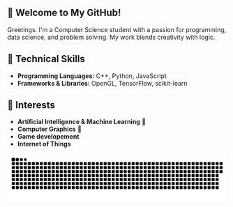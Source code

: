 ## 🌙 Welcome to My GitHub!

Greetings. I'm a Computer Science student with a passion for programming, data science, and problem solving. My work blends creativity with logic.

## 🚀 Technical Skills
- **Programming Languages:** C++, Python, JavaScript
- **Frameworks & Libraries:** OpenGL, TensorFlow, scikit-learn

## 🌟 Interests
- **Artificial Intelligence & Machine Learning** 🧠
- **Computer Graphics** 🎨
- **Game developement**
- **Internet of Things**

![contributions](https://github.com/yusrilia/yusrilia/blob/output/github-contribution-grid-snake.svg)
